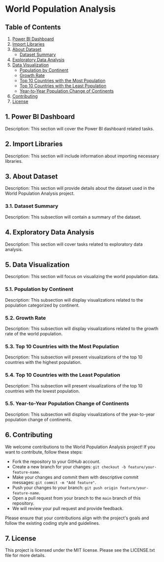 # World Population Analysis

## Table of Contents
1. [Power BI Dashboard](#1)
2. [Import Libraries](#2)
3. [About Dataset](#3)
    - [Dataset Summary](#3.1)
4. [Exploratory Data Analysis](#4)
5. [Data Visualization](#5)
    - [Population by Continent](#5.1)
    - [Growth Rate](#5.2)
    - [Top 10 Countries with the Most Population](#5.5)
    - [Top 10 Countries with the Least Population](#5.6)
    - [Year-to-Year Population Change of Continents](#5.7)
6. [Contributing](#6)
7. [License](#7)

## 1. Power BI Dashboard <a name="1"></a>
Description: This section will cover the Power BI dashboard related tasks.

## 2. Import Libraries <a name="2"></a>
Description: This section will include information about importing necessary libraries.

## 3. About Dataset <a name="3"></a>
Description: This section will provide details about the dataset used in the World Population Analysis project.

### 3.1. Dataset Summary <a name="3.1"></a>
Description: This subsection will contain a summary of the dataset.

## 4. Exploratory Data Analysis <a name="4"></a>
Description: This section will cover tasks related to exploratory data analysis.

## 5. Data Visualization <a name="5"></a>
Description: This section will focus on visualizing the world population data.

### 5.1. Population by Continent <a name="5.1"></a>
Description: This subsection will display visualizations related to the population categorized by continent.

### 5.2. Growth Rate <a name="5.2"></a>
Description: This subsection will display visualizations related to the growth rate of the world population.

### 5.3. Top 10 Countries with the Most Population <a name="5.5"></a>
Description: This subsection will present visualizations of the top 10 countries with the highest population.

### 5.4. Top 10 Countries with the Least Population <a name="5.6"></a>
Description: This subsection will present visualizations of the top 10 countries with the lowest population.

### 5.5. Year-to-Year Population Change of Continents <a name="5.7"></a>
Description: This subsection will display visualizations of the year-to-year population change of continents.

## 6. Contributing <a name="6"></a>
We welcome contributions to the World Population Analysis project! If you want to contribute, follow these steps:

- Fork the repository to your GitHub account.
- Create a new branch for your changes: `git checkout -b feature/your-feature-name`.
- Make your changes and commit them with descriptive commit messages: `git commit -m "Add feature"`.
- Push your changes to your branch: `git push origin feature/your-feature-name`.
- Open a pull request from your branch to the `main` branch of this repository.
- We will review your pull request and provide feedback.

Please ensure that your contributions align with the project's goals and follow the existing coding style and guidelines.

## 7. License <a name="7"></a>
This project is licensed under the MIT license. Please see the LICENSE.txt file for more details.

